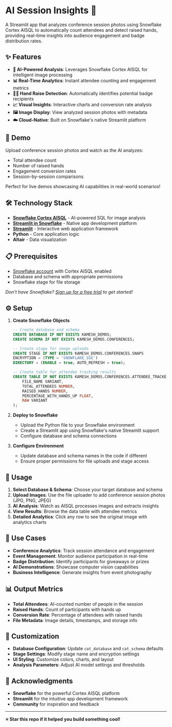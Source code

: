 # AI Session Insights 🎯

A Streamlit app that analyzes conference session photos using Snowflake Cortex AISQL to automatically count attendees and detect raised hands, providing real-time insights into audience engagement and badge distribution rates.

## ✨ Features

- **🤖 AI-Powered Analysis**: Leverages Snowflake Cortex AISQL for intelligent image processing
- **📊 Real-Time Analytics**: Instant attendee counting and engagement metrics
- **🙋‍♀️ Hand Raise Detection**: Automatically identifies potential badge recipients
- **📈 Visual Insights**: Interactive charts and conversion rate analysis
- **🖼️ Image Display**: View analyzed session photos with metadata
- **☁️ Cloud-Native**: Built on Snowflake's native Streamlit platform

## 🚀 Demo

Upload conference session photos and watch as the AI analyzes:
- Total attendee count
- Number of raised hands
- Engagement conversion rates
- Session-by-session comparisons

Perfect for live demos showcasing AI capabilities in real-world scenarios!

## 🛠️ Technology Stack

- **[Snowflake Cortex AISQL](https://docs.snowflake.com/en/user-guide/snowflake-cortex/aisql)** - AI-powered SQL for image analysis
- **[Streamlit in Snowflake](https://docs.snowflake.com/en/developer-guide/streamlit/about-streamlit)** - Native app development platform
- **[Streamlit](https://streamlit.io)** - Interactive web application framework
- **Python** - Core application logic
- **Altair** - Data visualization

## 📋 Prerequisites

- [Snowflake account](https://signup.snowflake.com/) with Cortex AISQL enabled
- Database and schema with appropriate permissions
- Snowflake stage for file storage

*Don't have Snowflake? [Sign up for a free trial](https://signup.snowflake.com/) to get started!*

## ⚙️ Setup

1. **Create Snowflake Objects**
   ```sql
   -- Create database and schema
   CREATE DATABASE IF NOT EXISTS KAMESH_DEMOS;
   CREATE SCHEMA IF NOT EXISTS KAMESH_DEMOS.CONFERENCES;
   
   -- Create stage for image uploads
   CREATE STAGE IF NOT EXISTS KAMESH_DEMOS.CONFERENCES.SNAPS
   ENCRYPTION = (TYPE = 'SNOWFLAKE_SSE')
   DIRECTORY = (ENABLE = true, AUTO_REFRESH = true);
   
   -- Create table for attendee tracking results
   CREATE TABLE IF NOT EXISTS KAMESH_DEMOS.CONFERENCES.ATTENDEE_TRACKER (
       FILE_NAME VARIANT,
       TOTAL_ATTENDEES NUMBER,
       RAISED_HANDS NUMBER,
       PERCENTAGE_WITH_HANDS_UP FLOAT,
       RAW VARIANT
   );
   ```

2. **Deploy to Snowflake**
   - Upload the Python file to your Snowflake environment
   - Create a Streamlit app using Snowflake's native Streamlit support
   - Configure database and schema connections

3. **Configure Environment**
   - Update database and schema names in the code if different
   - Ensure proper permissions for file uploads and stage access

## 📱 Usage

1. **Select Database & Schema**: Choose your target database and schema
2. **Upload Images**: Use the file uploader to add conference session photos (JPG, PNG, JPEG)
3. **AI Analysis**: Watch as AISQL processes images and extracts insights
4. **View Results**: Browse the data table with attendee metrics
5. **Detailed Analytics**: Click any row to see the original image with analytics charts

## 🎯 Use Cases

- **Conference Analytics**: Track session attendance and engagement
- **Event Management**: Monitor audience participation in real-time
- **Badge Distribution**: Identify participants for giveaways or prizes
- **AI Demonstrations**: Showcase computer vision capabilities
- **Business Intelligence**: Generate insights from event photography

## 📊 Output Metrics

- **Total Attendees**: AI-counted number of people in the session
- **Raised Hands**: Count of participants with hands up
- **Conversion Rate**: Percentage of attendees with raised hands
- **File Metadata**: Image details, timestamps, and storage info

## 🔧 Customization

- **Database Configuration**: Update `cat_database` and `cat_schema` defaults
- **Stage Settings**: Modify stage name and encryption settings
- **UI Styling**: Customize colors, charts, and layout
- **Analysis Parameters**: Adjust AI model settings and thresholds

## 🙏 Acknowledgments

- **Snowflake** for the powerful Cortex AISQL platform
- **Streamlit** for the intuitive app development framework
- **Community** for inspiration and feedback
---

**⭐ Star this repo if it helped you build something cool!**

